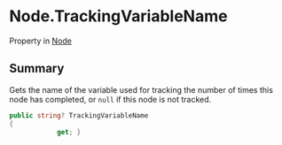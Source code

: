 # Node.TrackingVariableName

Property in [Node](/docs/api/csharp/yarn.node.md)

## Summary


Gets the name of the variable used for tracking the number of times
this node has completed, or  `null`  if this node is
not tracked.


```csharp
public string? TrackingVariableName
{
            get; }
```

